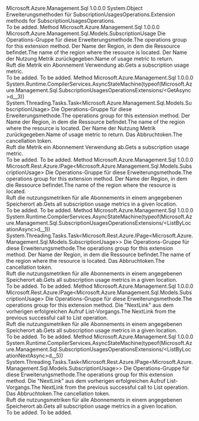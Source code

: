 <Type Name="SubscriptionUsagesOperationsExtensions" FullName="Microsoft.Azure.Management.Sql.SubscriptionUsagesOperationsExtensions">
  <TypeSignature Language="C#" Value="public static class SubscriptionUsagesOperationsExtensions" />
  <TypeSignature Language="ILAsm" Value=".class public auto ansi abstract sealed beforefieldinit SubscriptionUsagesOperationsExtensions extends System.Object" />
  <TypeSignature Language="DocId" Value="T:Microsoft.Azure.Management.Sql.SubscriptionUsagesOperationsExtensions" />
  <TypeSignature Language="VB.NET" Value="Public Module SubscriptionUsagesOperationsExtensions" />
  <TypeSignature Language="F#" Value="type SubscriptionUsagesOperationsExtensions = class" />
  <AssemblyInfo>
    <AssemblyName>Microsoft.Azure.Management.Sql</AssemblyName>
    <AssemblyVersion>1.0.0.0</AssemblyVersion>
  </AssemblyInfo>
  <Base>
    <BaseTypeName>System.Object</BaseTypeName>
  </Base>
  <Interfaces />
  <Docs>
    <summary>
            <span data-ttu-id="541f9-101">Erweiterungsmethoden für SubscriptionUsagesOperations.</span><span class="sxs-lookup"><span data-stu-id="541f9-101">Extension methods for SubscriptionUsagesOperations.</span></span>
            </summary>
    <remarks>To be added.</remarks>
  </Docs>
  <Members>
    <Member MemberName="Get">
      <MemberSignature Language="C#" Value="public static Microsoft.Azure.Management.Sql.Models.SubscriptionUsage Get (this Microsoft.Azure.Management.Sql.ISubscriptionUsagesOperations operations, string locationName, string usageName);" />
      <MemberSignature Language="ILAsm" Value=".method public static hidebysig class Microsoft.Azure.Management.Sql.Models.SubscriptionUsage Get(class Microsoft.Azure.Management.Sql.ISubscriptionUsagesOperations operations, string locationName, string usageName) cil managed" />
      <MemberSignature Language="DocId" Value="M:Microsoft.Azure.Management.Sql.SubscriptionUsagesOperationsExtensions.Get(Microsoft.Azure.Management.Sql.ISubscriptionUsagesOperations,System.String,System.String)" />
      <MemberSignature Language="VB.NET" Value="&lt;Extension()&gt;&#xA;Public Function Get (operations As ISubscriptionUsagesOperations, locationName As String, usageName As String) As SubscriptionUsage" />
      <MemberSignature Language="F#" Value="static member Get : Microsoft.Azure.Management.Sql.ISubscriptionUsagesOperations * string * string -&gt; Microsoft.Azure.Management.Sql.Models.SubscriptionUsage" Usage="Microsoft.Azure.Management.Sql.SubscriptionUsagesOperationsExtensions.Get (operations, locationName, usageName)" />
      <MemberType>Method</MemberType>
      <AssemblyInfo>
        <AssemblyName>Microsoft.Azure.Management.Sql</AssemblyName>
        <AssemblyVersion>1.0.0.0</AssemblyVersion>
      </AssemblyInfo>
      <ReturnValue>
        <ReturnType>Microsoft.Azure.Management.Sql.Models.SubscriptionUsage</ReturnType>
      </ReturnValue>
      <Parameters>
        <Parameter Name="operations" Type="Microsoft.Azure.Management.Sql.ISubscriptionUsagesOperations" RefType="this" />
        <Parameter Name="locationName" Type="System.String" />
        <Parameter Name="usageName" Type="System.String" />
      </Parameters>
      <Docs>
        <param name="operations">
            <span data-ttu-id="541f9-102">Die Operations-Gruppe für diese Erweiterungsmethode.</span><span class="sxs-lookup"><span data-stu-id="541f9-102">The operations group for this extension method.</span></span>
            </param>
        <param name="locationName">
            <span data-ttu-id="541f9-103">Der Name der Region, in dem die Ressource befindet.</span><span class="sxs-lookup"><span data-stu-id="541f9-103">The name of the region where the resource is located.</span></span>
            </param>
        <param name="usageName">
            <span data-ttu-id="541f9-104">Der Name der Nutzung Metrik zurückgegeben.</span><span class="sxs-lookup"><span data-stu-id="541f9-104">Name of usage metric to return.</span></span>
            </param>
        <summary>
            <span data-ttu-id="541f9-105">Ruft die Metrik ein Abonnement Verwendung ab.</span><span class="sxs-lookup"><span data-stu-id="541f9-105">Gets a subscription usage metric.</span></span>
            </summary>
        <returns>To be added.</returns>
        <remarks>To be added.</remarks>
      </Docs>
    </Member>
    <Member MemberName="GetAsync">
      <MemberSignature Language="C#" Value="public static System.Threading.Tasks.Task&lt;Microsoft.Azure.Management.Sql.Models.SubscriptionUsage&gt; GetAsync (this Microsoft.Azure.Management.Sql.ISubscriptionUsagesOperations operations, string locationName, string usageName, System.Threading.CancellationToken cancellationToken = null);" />
      <MemberSignature Language="ILAsm" Value=".method public static hidebysig class System.Threading.Tasks.Task`1&lt;class Microsoft.Azure.Management.Sql.Models.SubscriptionUsage&gt; GetAsync(class Microsoft.Azure.Management.Sql.ISubscriptionUsagesOperations operations, string locationName, string usageName, valuetype System.Threading.CancellationToken cancellationToken) cil managed" />
      <MemberSignature Language="DocId" Value="M:Microsoft.Azure.Management.Sql.SubscriptionUsagesOperationsExtensions.GetAsync(Microsoft.Azure.Management.Sql.ISubscriptionUsagesOperations,System.String,System.String,System.Threading.CancellationToken)" />
      <MemberSignature Language="F#" Value="static member GetAsync : Microsoft.Azure.Management.Sql.ISubscriptionUsagesOperations * string * string * System.Threading.CancellationToken -&gt; System.Threading.Tasks.Task&lt;Microsoft.Azure.Management.Sql.Models.SubscriptionUsage&gt;" Usage="Microsoft.Azure.Management.Sql.SubscriptionUsagesOperationsExtensions.GetAsync (operations, locationName, usageName, cancellationToken)" />
      <MemberType>Method</MemberType>
      <AssemblyInfo>
        <AssemblyName>Microsoft.Azure.Management.Sql</AssemblyName>
        <AssemblyVersion>1.0.0.0</AssemblyVersion>
      </AssemblyInfo>
      <Attributes>
        <Attribute>
          <AttributeName>System.Runtime.CompilerServices.AsyncStateMachine(typeof(Microsoft.Azure.Management.Sql.SubscriptionUsagesOperationsExtensions/&lt;GetAsync&gt;d__3))</AttributeName>
        </Attribute>
      </Attributes>
      <ReturnValue>
        <ReturnType>System.Threading.Tasks.Task&lt;Microsoft.Azure.Management.Sql.Models.SubscriptionUsage&gt;</ReturnType>
      </ReturnValue>
      <Parameters>
        <Parameter Name="operations" Type="Microsoft.Azure.Management.Sql.ISubscriptionUsagesOperations" RefType="this" />
        <Parameter Name="locationName" Type="System.String" />
        <Parameter Name="usageName" Type="System.String" />
        <Parameter Name="cancellationToken" Type="System.Threading.CancellationToken" />
      </Parameters>
      <Docs>
        <param name="operations">
            <span data-ttu-id="541f9-106">Die Operations-Gruppe für diese Erweiterungsmethode.</span><span class="sxs-lookup"><span data-stu-id="541f9-106">The operations group for this extension method.</span></span>
            </param>
        <param name="locationName">
            <span data-ttu-id="541f9-107">Der Name der Region, in dem die Ressource befindet.</span><span class="sxs-lookup"><span data-stu-id="541f9-107">The name of the region where the resource is located.</span></span>
            </param>
        <param name="usageName">
            <span data-ttu-id="541f9-108">Der Name der Nutzung Metrik zurückgegeben.</span><span class="sxs-lookup"><span data-stu-id="541f9-108">Name of usage metric to return.</span></span>
            </param>
        <param name="cancellationToken">
            <span data-ttu-id="541f9-109">Das Abbruchtoken.</span><span class="sxs-lookup"><span data-stu-id="541f9-109">The cancellation token.</span></span>
            </param>
        <summary>
            <span data-ttu-id="541f9-110">Ruft die Metrik ein Abonnement Verwendung ab.</span><span class="sxs-lookup"><span data-stu-id="541f9-110">Gets a subscription usage metric.</span></span>
            </summary>
        <returns>To be added.</returns>
        <remarks>To be added.</remarks>
      </Docs>
    </Member>
    <Member MemberName="ListByLocation">
      <MemberSignature Language="C#" Value="public static Microsoft.Rest.Azure.IPage&lt;Microsoft.Azure.Management.Sql.Models.SubscriptionUsage&gt; ListByLocation (this Microsoft.Azure.Management.Sql.ISubscriptionUsagesOperations operations, string locationName);" />
      <MemberSignature Language="ILAsm" Value=".method public static hidebysig class Microsoft.Rest.Azure.IPage`1&lt;class Microsoft.Azure.Management.Sql.Models.SubscriptionUsage&gt; ListByLocation(class Microsoft.Azure.Management.Sql.ISubscriptionUsagesOperations operations, string locationName) cil managed" />
      <MemberSignature Language="DocId" Value="M:Microsoft.Azure.Management.Sql.SubscriptionUsagesOperationsExtensions.ListByLocation(Microsoft.Azure.Management.Sql.ISubscriptionUsagesOperations,System.String)" />
      <MemberSignature Language="VB.NET" Value="&lt;Extension()&gt;&#xA;Public Function ListByLocation (operations As ISubscriptionUsagesOperations, locationName As String) As IPage(Of SubscriptionUsage)" />
      <MemberSignature Language="F#" Value="static member ListByLocation : Microsoft.Azure.Management.Sql.ISubscriptionUsagesOperations * string -&gt; Microsoft.Rest.Azure.IPage&lt;Microsoft.Azure.Management.Sql.Models.SubscriptionUsage&gt;" Usage="Microsoft.Azure.Management.Sql.SubscriptionUsagesOperationsExtensions.ListByLocation (operations, locationName)" />
      <MemberType>Method</MemberType>
      <AssemblyInfo>
        <AssemblyName>Microsoft.Azure.Management.Sql</AssemblyName>
        <AssemblyVersion>1.0.0.0</AssemblyVersion>
      </AssemblyInfo>
      <ReturnValue>
        <ReturnType>Microsoft.Rest.Azure.IPage&lt;Microsoft.Azure.Management.Sql.Models.SubscriptionUsage&gt;</ReturnType>
      </ReturnValue>
      <Parameters>
        <Parameter Name="operations" Type="Microsoft.Azure.Management.Sql.ISubscriptionUsagesOperations" RefType="this" />
        <Parameter Name="locationName" Type="System.String" />
      </Parameters>
      <Docs>
        <param name="operations">
            <span data-ttu-id="541f9-111">Die Operations-Gruppe für diese Erweiterungsmethode.</span><span class="sxs-lookup"><span data-stu-id="541f9-111">The operations group for this extension method.</span></span>
            </param>
        <param name="locationName">
            <span data-ttu-id="541f9-112">Der Name der Region, in dem die Ressource befindet.</span><span class="sxs-lookup"><span data-stu-id="541f9-112">The name of the region where the resource is located.</span></span>
            </param>
        <summary>
            <span data-ttu-id="541f9-113">Ruft die nutzungsmetriken für alle Abonnements in einem angegebenen Speicherort ab.</span><span class="sxs-lookup"><span data-stu-id="541f9-113">Gets all subscription usage metrics in a given location.</span></span>
            </summary>
        <returns>To be added.</returns>
        <remarks>To be added.</remarks>
      </Docs>
    </Member>
    <Member MemberName="ListByLocationAsync">
      <MemberSignature Language="C#" Value="public static System.Threading.Tasks.Task&lt;Microsoft.Rest.Azure.IPage&lt;Microsoft.Azure.Management.Sql.Models.SubscriptionUsage&gt;&gt; ListByLocationAsync (this Microsoft.Azure.Management.Sql.ISubscriptionUsagesOperations operations, string locationName, System.Threading.CancellationToken cancellationToken = null);" />
      <MemberSignature Language="ILAsm" Value=".method public static hidebysig class System.Threading.Tasks.Task`1&lt;class Microsoft.Rest.Azure.IPage`1&lt;class Microsoft.Azure.Management.Sql.Models.SubscriptionUsage&gt;&gt; ListByLocationAsync(class Microsoft.Azure.Management.Sql.ISubscriptionUsagesOperations operations, string locationName, valuetype System.Threading.CancellationToken cancellationToken) cil managed" />
      <MemberSignature Language="DocId" Value="M:Microsoft.Azure.Management.Sql.SubscriptionUsagesOperationsExtensions.ListByLocationAsync(Microsoft.Azure.Management.Sql.ISubscriptionUsagesOperations,System.String,System.Threading.CancellationToken)" />
      <MemberSignature Language="F#" Value="static member ListByLocationAsync : Microsoft.Azure.Management.Sql.ISubscriptionUsagesOperations * string * System.Threading.CancellationToken -&gt; System.Threading.Tasks.Task&lt;Microsoft.Rest.Azure.IPage&lt;Microsoft.Azure.Management.Sql.Models.SubscriptionUsage&gt;&gt;" Usage="Microsoft.Azure.Management.Sql.SubscriptionUsagesOperationsExtensions.ListByLocationAsync (operations, locationName, cancellationToken)" />
      <MemberType>Method</MemberType>
      <AssemblyInfo>
        <AssemblyName>Microsoft.Azure.Management.Sql</AssemblyName>
        <AssemblyVersion>1.0.0.0</AssemblyVersion>
      </AssemblyInfo>
      <Attributes>
        <Attribute>
          <AttributeName>System.Runtime.CompilerServices.AsyncStateMachine(typeof(Microsoft.Azure.Management.Sql.SubscriptionUsagesOperationsExtensions/&lt;ListByLocationAsync&gt;d__1))</AttributeName>
        </Attribute>
      </Attributes>
      <ReturnValue>
        <ReturnType>System.Threading.Tasks.Task&lt;Microsoft.Rest.Azure.IPage&lt;Microsoft.Azure.Management.Sql.Models.SubscriptionUsage&gt;&gt;</ReturnType>
      </ReturnValue>
      <Parameters>
        <Parameter Name="operations" Type="Microsoft.Azure.Management.Sql.ISubscriptionUsagesOperations" RefType="this" />
        <Parameter Name="locationName" Type="System.String" />
        <Parameter Name="cancellationToken" Type="System.Threading.CancellationToken" />
      </Parameters>
      <Docs>
        <param name="operations">
            <span data-ttu-id="541f9-114">Die Operations-Gruppe für diese Erweiterungsmethode.</span><span class="sxs-lookup"><span data-stu-id="541f9-114">The operations group for this extension method.</span></span>
            </param>
        <param name="locationName">
            <span data-ttu-id="541f9-115">Der Name der Region, in dem die Ressource befindet.</span><span class="sxs-lookup"><span data-stu-id="541f9-115">The name of the region where the resource is located.</span></span>
            </param>
        <param name="cancellationToken">
            <span data-ttu-id="541f9-116">Das Abbruchtoken.</span><span class="sxs-lookup"><span data-stu-id="541f9-116">The cancellation token.</span></span>
            </param>
        <summary>
            <span data-ttu-id="541f9-117">Ruft die nutzungsmetriken für alle Abonnements in einem angegebenen Speicherort ab.</span><span class="sxs-lookup"><span data-stu-id="541f9-117">Gets all subscription usage metrics in a given location.</span></span>
            </summary>
        <returns>To be added.</returns>
        <remarks>To be added.</remarks>
      </Docs>
    </Member>
    <Member MemberName="ListByLocationNext">
      <MemberSignature Language="C#" Value="public static Microsoft.Rest.Azure.IPage&lt;Microsoft.Azure.Management.Sql.Models.SubscriptionUsage&gt; ListByLocationNext (this Microsoft.Azure.Management.Sql.ISubscriptionUsagesOperations operations, string nextPageLink);" />
      <MemberSignature Language="ILAsm" Value=".method public static hidebysig class Microsoft.Rest.Azure.IPage`1&lt;class Microsoft.Azure.Management.Sql.Models.SubscriptionUsage&gt; ListByLocationNext(class Microsoft.Azure.Management.Sql.ISubscriptionUsagesOperations operations, string nextPageLink) cil managed" />
      <MemberSignature Language="DocId" Value="M:Microsoft.Azure.Management.Sql.SubscriptionUsagesOperationsExtensions.ListByLocationNext(Microsoft.Azure.Management.Sql.ISubscriptionUsagesOperations,System.String)" />
      <MemberSignature Language="VB.NET" Value="&lt;Extension()&gt;&#xA;Public Function ListByLocationNext (operations As ISubscriptionUsagesOperations, nextPageLink As String) As IPage(Of SubscriptionUsage)" />
      <MemberSignature Language="F#" Value="static member ListByLocationNext : Microsoft.Azure.Management.Sql.ISubscriptionUsagesOperations * string -&gt; Microsoft.Rest.Azure.IPage&lt;Microsoft.Azure.Management.Sql.Models.SubscriptionUsage&gt;" Usage="Microsoft.Azure.Management.Sql.SubscriptionUsagesOperationsExtensions.ListByLocationNext (operations, nextPageLink)" />
      <MemberType>Method</MemberType>
      <AssemblyInfo>
        <AssemblyName>Microsoft.Azure.Management.Sql</AssemblyName>
        <AssemblyVersion>1.0.0.0</AssemblyVersion>
      </AssemblyInfo>
      <ReturnValue>
        <ReturnType>Microsoft.Rest.Azure.IPage&lt;Microsoft.Azure.Management.Sql.Models.SubscriptionUsage&gt;</ReturnType>
      </ReturnValue>
      <Parameters>
        <Parameter Name="operations" Type="Microsoft.Azure.Management.Sql.ISubscriptionUsagesOperations" RefType="this" />
        <Parameter Name="nextPageLink" Type="System.String" />
      </Parameters>
      <Docs>
        <param name="operations">
            <span data-ttu-id="541f9-118">Die Operations-Gruppe für diese Erweiterungsmethode.</span><span class="sxs-lookup"><span data-stu-id="541f9-118">The operations group for this extension method.</span></span>
            </param>
        <param name="nextPageLink">
            <span data-ttu-id="541f9-119">Die "NextLink" aus dem vorherigen erfolgreichen Aufruf List-Vorgangs.</span><span class="sxs-lookup"><span data-stu-id="541f9-119">The NextLink from the previous successful call to List operation.</span></span>
            </param>
        <summary>
            <span data-ttu-id="541f9-120">Ruft die nutzungsmetriken für alle Abonnements in einem angegebenen Speicherort ab.</span><span class="sxs-lookup"><span data-stu-id="541f9-120">Gets all subscription usage metrics in a given location.</span></span>
            </summary>
        <returns>To be added.</returns>
        <remarks>To be added.</remarks>
      </Docs>
    </Member>
    <Member MemberName="ListByLocationNextAsync">
      <MemberSignature Language="C#" Value="public static System.Threading.Tasks.Task&lt;Microsoft.Rest.Azure.IPage&lt;Microsoft.Azure.Management.Sql.Models.SubscriptionUsage&gt;&gt; ListByLocationNextAsync (this Microsoft.Azure.Management.Sql.ISubscriptionUsagesOperations operations, string nextPageLink, System.Threading.CancellationToken cancellationToken = null);" />
      <MemberSignature Language="ILAsm" Value=".method public static hidebysig class System.Threading.Tasks.Task`1&lt;class Microsoft.Rest.Azure.IPage`1&lt;class Microsoft.Azure.Management.Sql.Models.SubscriptionUsage&gt;&gt; ListByLocationNextAsync(class Microsoft.Azure.Management.Sql.ISubscriptionUsagesOperations operations, string nextPageLink, valuetype System.Threading.CancellationToken cancellationToken) cil managed" />
      <MemberSignature Language="DocId" Value="M:Microsoft.Azure.Management.Sql.SubscriptionUsagesOperationsExtensions.ListByLocationNextAsync(Microsoft.Azure.Management.Sql.ISubscriptionUsagesOperations,System.String,System.Threading.CancellationToken)" />
      <MemberSignature Language="F#" Value="static member ListByLocationNextAsync : Microsoft.Azure.Management.Sql.ISubscriptionUsagesOperations * string * System.Threading.CancellationToken -&gt; System.Threading.Tasks.Task&lt;Microsoft.Rest.Azure.IPage&lt;Microsoft.Azure.Management.Sql.Models.SubscriptionUsage&gt;&gt;" Usage="Microsoft.Azure.Management.Sql.SubscriptionUsagesOperationsExtensions.ListByLocationNextAsync (operations, nextPageLink, cancellationToken)" />
      <MemberType>Method</MemberType>
      <AssemblyInfo>
        <AssemblyName>Microsoft.Azure.Management.Sql</AssemblyName>
        <AssemblyVersion>1.0.0.0</AssemblyVersion>
      </AssemblyInfo>
      <Attributes>
        <Attribute>
          <AttributeName>System.Runtime.CompilerServices.AsyncStateMachine(typeof(Microsoft.Azure.Management.Sql.SubscriptionUsagesOperationsExtensions/&lt;ListByLocationNextAsync&gt;d__5))</AttributeName>
        </Attribute>
      </Attributes>
      <ReturnValue>
        <ReturnType>System.Threading.Tasks.Task&lt;Microsoft.Rest.Azure.IPage&lt;Microsoft.Azure.Management.Sql.Models.SubscriptionUsage&gt;&gt;</ReturnType>
      </ReturnValue>
      <Parameters>
        <Parameter Name="operations" Type="Microsoft.Azure.Management.Sql.ISubscriptionUsagesOperations" RefType="this" />
        <Parameter Name="nextPageLink" Type="System.String" />
        <Parameter Name="cancellationToken" Type="System.Threading.CancellationToken" />
      </Parameters>
      <Docs>
        <param name="operations">
            <span data-ttu-id="541f9-121">Die Operations-Gruppe für diese Erweiterungsmethode.</span><span class="sxs-lookup"><span data-stu-id="541f9-121">The operations group for this extension method.</span></span>
            </param>
        <param name="nextPageLink">
            <span data-ttu-id="541f9-122">Die "NextLink" aus dem vorherigen erfolgreichen Aufruf List-Vorgangs.</span><span class="sxs-lookup"><span data-stu-id="541f9-122">The NextLink from the previous successful call to List operation.</span></span>
            </param>
        <param name="cancellationToken">
            <span data-ttu-id="541f9-123">Das Abbruchtoken.</span><span class="sxs-lookup"><span data-stu-id="541f9-123">The cancellation token.</span></span>
            </param>
        <summary>
            <span data-ttu-id="541f9-124">Ruft die nutzungsmetriken für alle Abonnements in einem angegebenen Speicherort ab.</span><span class="sxs-lookup"><span data-stu-id="541f9-124">Gets all subscription usage metrics in a given location.</span></span>
            </summary>
        <returns>To be added.</returns>
        <remarks>To be added.</remarks>
      </Docs>
    </Member>
  </Members>
</Type>